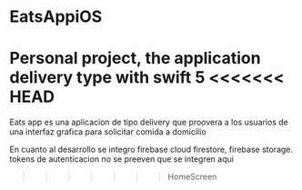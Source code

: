 # EatsAppiOS
Personal project, the application delivery type with swift 5 
<<<<<<< HEAD
=======

Eats app es una aplicacion de tipo delivery que proovera a los usuarios de una interfaz grafica para solicitar comida a domicilio

En cuanto al desarrollo se integro firebase cloud firestore, firebase storage. tokens de autenticacion no se preeven que se integren aqui
>>>>>>> HomeScreen
